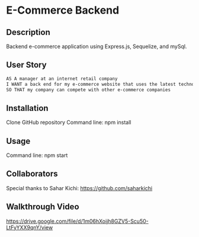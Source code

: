 # E-Commerce Backend

## Description
Backend e-commerce application using Express.js, Sequelize, and mySql. 

## User Story
```md
AS A manager at an internet retail company
I WANT a back end for my e-commerce website that uses the latest technologies
SO THAT my company can compete with other e-commerce companies
```

## Installation
Clone GitHub repository
Command line: npm install

## Usage
Command line: npm start

## Collaborators
Special thanks to Sahar Kichi:
https://github.com/saharkichi

## Walkthrough Video
https://drive.google.com/file/d/1m06hXoijh8GZV5-Scu50-LtFyYXX9qnY/view



